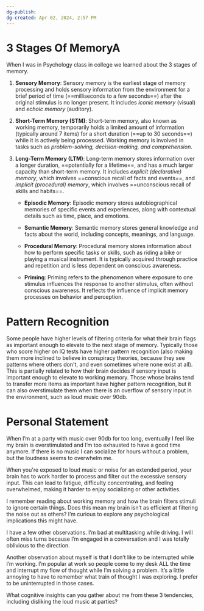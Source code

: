 ```yaml
---
dg-publish: 
dg-created: Apr 02, 2024, 2:57 PM
---
```


# 3 Stages Of MemoryA

When I was in Psychology class in college we learned about the 3 stages of memory. 

1. **Sensory Memory**: Sensory memory is the earliest stage of memory processing and holds sensory information from the environment for a brief period of time (==milliseconds to a few seconds==) after the original stimulus is no longer present. It includes *iconic memory* (visual) and *echoic memory* (auditory).
    
2. **Short-Term Memory (STM)**: Short-term memory, also known as working memory, temporarily holds a limited amount of information (typically around 7 items) for a short duration (==up to 30 seconds==) while it is actively being processed. Working memory is involved in tasks such as *problem-solving, decision-making, and comprehension*.
    
3. **Long-Term Memory (LTM)**: Long-term memory stores information over a longer duration, ==potentially for a lifetime==, and has a much larger capacity than short-term memory. It includes *explicit (declarative) memory*, which involves ==conscious recall of facts and events==, and *implicit (procedural) memory*, which involves ==unconscious recall of skills and habits==.
    
    - **Episodic Memory**: Episodic memory stores autobiographical memories of specific events and experiences, along with contextual details such as time, place, and emotions.
        
    - **Semantic Memory**: Semantic memory stores general knowledge and facts about the world, including concepts, meanings, and language.
        
    - **Procedural Memory**: Procedural memory stores information about how to perform specific tasks or skills, such as riding a bike or playing a musical instrument. It is typically acquired through practice and repetition and is less dependent on conscious awareness.
        
    - **Priming**: Priming refers to the phenomenon where exposure to one stimulus influences the response to another stimulus, often without conscious awareness. It reflects the influence of implicit memory processes on behavior and perception.

# Pattern Recognition

Some people have higher levels of filtering criteria for what their brain flags as important enough to elevate to the next stage of memory. Typically those who score higher on IQ tests have higher pattern recognition (also making them more inclined to believe in conspiracy theories, because they see patterns where others don't, and even sometimes where none exist at all). This is partially related to how their brain decides if sensory input is important enough to elevate to working memory. Those whose brains tend to transfer more items as important have higher pattern recognition, but it can also overstimulate them when there is an overflow of sensory input in the environment, such as loud music over 90db.

# Personal Statement

When I’m at a party with music over 90db for too long, eventually I feel like my brain is overstimulated and I’m too exhausted to have a good time anymore. If there is no music I can socialize for hours without a problem, but the loudness seems to overwhelm me.

When you're exposed to loud music or noise for an extended period, your brain has to work harder to process and filter out the excessive sensory input. This can lead to fatigue, difficulty concentrating, and feeling overwhelmed, making it harder to enjoy socializing or other activities.

I remember reading about working memory and how the brain filters stimuli to ignore certain things. Does this mean my brain isn’t as efficient at filtering the noise out as others? I’m curious to explore any psychological implications this might have.

I have a few other observations. I’m bad at multitasking while driving. I will often miss turns because I’m engaged in a conversation and I was totally oblivious to the direction.

Another observation about myself is that I don’t like to be interrupted while I’m working. I’m popular at work so people come to my desk ALL the time and interrupt my flow of thought while I’m solving a problem. It’s a little annoying to have to remember what train of thought I was exploring. I prefer to be uninterrupted in those cases.

What cognitive insights can you gather about me from these 3 tendencies, including disliking the loud music at parties?